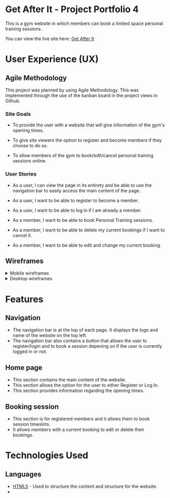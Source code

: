 # **Get After It - Project Portfolio 4**

This is a gym website in which members can book a limited space personal training sessions.

You can view the live site here: [Get After It](https://insert-website-here)

# User Experience (UX)

## Agile Methodology

This project was planned by using Agile Methodology. This was implemented through the use of the kanban board in the project views in Github.

### Site Goals

- To provide the user with a website that will give information of the gym's opening times.
  
- To give site viewers the option to register and become members if they choose to do so.
  
- To allow members of the gym to book/edit/cancel personal training sessions online.

### User Stories

- As a user, I can view the page in its entirety and be able to use the navigation bar to easily access the main content of the page.
  
- As a user, I want to be able to register to become a member.
  
- As a user, I want to be able to log in if I am already a member.
  
- As a member, I want to be able to book Personal Training sessions.
  
- As a member, I want to be able to delete my current bookings if I want to cancel it.
  
- As a member, I want to be able to edit and change my current booking.

## Wireframes

<details>
<summary>Mobile wireframes</summary>
</details>

<details>
<summary>Desktop wireframes</summary>
</details>

# Features

## Navigation

- The navigation bar is at the top of each page. It displays the logo and name of the website on the top left.
- The navigation bar also contains a button that allows the user to register/login and to book a session depening on if the user is currently logged in or not.

## Home page

- This section contains the main content of the website.
- This section allows the option for the user to either Register or Log In.
- This section provides information regarding the opening times.

## Booking session

- This section is for registered members and it allows them to book session timeslots.
- It allows members with a current booking to edit or delete their bookings.

# Technologies Used

## Languages

- [HTML5](https://en.wikipedia.org/wiki/HTML5#:~:text=HTML5%20is%20a%20markup%20language,as%20the%20HTML%20Living%20Standard.) - Used to structure the content and structure for the website.
- 
